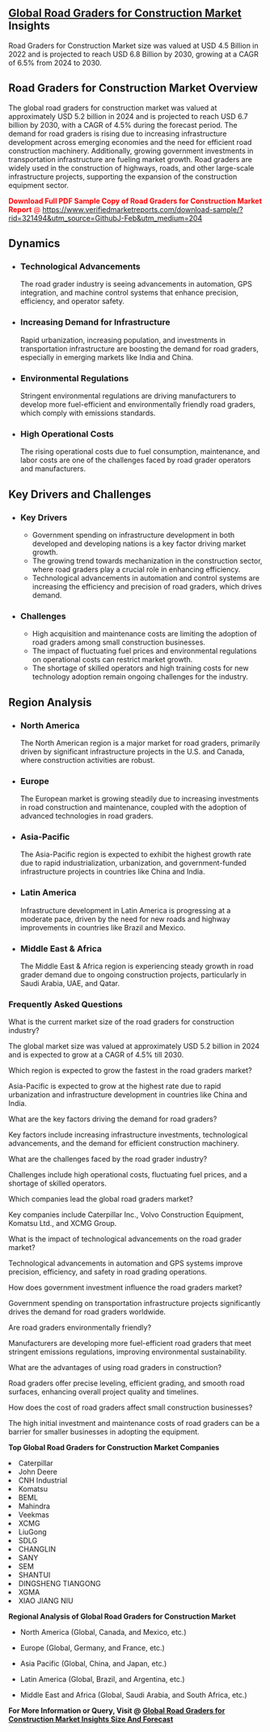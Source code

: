<h2><a href="https://www.verifiedmarketreports.com/download-sample/?rid=321494&amp;utm_source=GithubJ&amp;utm_medium=204" target="_blank">Global Road Graders for Construction Market</a> Insights</h2><p>Road Graders for Construction Market size was valued at USD 4.5 Billion in 2022 and is projected to reach USD 6.8 Billion by 2030, growing at a CAGR of 6.5% from 2024 to 2030.</p><p><h2>Road Graders for Construction Market Overview</h2> <p>The global road graders for construction market was valued at approximately USD 5.2 billion in 2024 and is projected to reach USD 6.7 billion by 2030, with a CAGR of 4.5% during the forecast period. The demand for road graders is rising due to increasing infrastructure development across emerging economies and the need for efficient road construction machinery. Additionally, growing government investments in transportation infrastructure are fueling market growth. Road graders are widely used in the construction of highways, roads, and other large-scale infrastructure projects, supporting the expansion of the construction equipment sector.</p> <p><p><span class=""><span style="color: #ff0000;"><strong>Download Full PDF Sample Copy of Road Graders for Construction Market Report</strong> @ </span><a href="https://www.verifiedmarketreports.com/download-sample/?rid=321494&amp;utm_source=GithubJ-Feb&amp;utm_medium=204" target="_blank">https://www.verifiedmarketreports.com/download-sample/?rid=321494&amp;utm_source=GithubJ-Feb&amp;utm_medium=204</a></span></p></p> <h2>Dynamics</h2> <ul> <li><h3>Technological Advancements</h3> The road grader industry is seeing advancements in automation, GPS integration, and machine control systems that enhance precision, efficiency, and operator safety.</li> <li><h3>Increasing Demand for Infrastructure</h3> Rapid urbanization, increasing population, and investments in transportation infrastructure are boosting the demand for road graders, especially in emerging markets like India and China.</li> <li><h3>Environmental Regulations</h3> Stringent environmental regulations are driving manufacturers to develop more fuel-efficient and environmentally friendly road graders, which comply with emissions standards.</li> <li><h3>High Operational Costs</h3> The rising operational costs due to fuel consumption, maintenance, and labor costs are one of the challenges faced by road grader operators and manufacturers.</li> </ul> <h2>Key Drivers and Challenges</h2> <ul> <li><h3>Key Drivers</h3> <ul> <li>Government spending on infrastructure development in both developed and developing nations is a key factor driving market growth.</li> <li>The growing trend towards mechanization in the construction sector, where road graders play a crucial role in enhancing efficiency.</li> <li>Technological advancements in automation and control systems are increasing the efficiency and precision of road graders, which drives demand.</li> </ul> </li> <li><h3>Challenges</h3> <ul> <li>High acquisition and maintenance costs are limiting the adoption of road graders among small construction businesses.</li> <li>The impact of fluctuating fuel prices and environmental regulations on operational costs can restrict market growth.</li> <li>The shortage of skilled operators and high training costs for new technology adoption remain ongoing challenges for the industry.</li> </ul> </li> </ul> <h2>Region Analysis</h2> <ul> <li><h3>North America</h3> The North American region is a major market for road graders, primarily driven by significant infrastructure projects in the U.S. and Canada, where construction activities are robust.</li> <li><h3>Europe</h3> The European market is growing steadily due to increasing investments in road construction and maintenance, coupled with the adoption of advanced technologies in road graders.</li> <li><h3>Asia-Pacific</h3> The Asia-Pacific region is expected to exhibit the highest growth rate due to rapid industrialization, urbanization, and government-funded infrastructure projects in countries like China and India.</li> <li><h3>Latin America</h3> Infrastructure development in Latin America is progressing at a moderate pace, driven by the need for new roads and highway improvements in countries like Brazil and Mexico.</li> <li><h3>Middle East & Africa</h3> The Middle East & Africa region is experiencing steady growth in road grader demand due to ongoing construction projects, particularly in Saudi Arabia, UAE, and Qatar.</li> </ul> <h3>Frequently Asked Questions</h3> <p>What is the current market size of the road graders for construction industry?</p> <p>The global market size was valued at approximately USD 5.2 billion in 2024 and is expected to grow at a CAGR of 4.5% till 2030.</p> <p>Which region is expected to grow the fastest in the road graders market?</p> <p>Asia-Pacific is expected to grow at the highest rate due to rapid urbanization and infrastructure development in countries like China and India.</p> <p>What are the key factors driving the demand for road graders?</p> <p>Key factors include increasing infrastructure investments, technological advancements, and the demand for efficient construction machinery.</p> <p>What are the challenges faced by the road grader industry?</p> <p>Challenges include high operational costs, fluctuating fuel prices, and a shortage of skilled operators.</p> <p>Which companies lead the global road graders market?</p> <p>Key companies include Caterpillar Inc., Volvo Construction Equipment, Komatsu Ltd., and XCMG Group.</p> <p>What is the impact of technological advancements on the road grader market?</p> <p>Technological advancements in automation and GPS systems improve precision, efficiency, and safety in road grading operations.</p> <p>How does government investment influence the road graders market?</p> <p>Government spending on transportation infrastructure projects significantly drives the demand for road graders worldwide.</p> <p>Are road graders environmentally friendly?</p> <p>Manufacturers are developing more fuel-efficient road graders that meet stringent emissions regulations, improving environmental sustainability.</p> <p>What are the advantages of using road graders in construction?</p> <p>Road graders offer precise leveling, efficient grading, and smooth road surfaces, enhancing overall project quality and timelines.</p> <p>How does the cost of road graders affect small construction businesses?</p> <p>The high initial investment and maintenance costs of road graders can be a barrier for smaller businesses in adopting the equipment.</p> </p><p><strong>Top Global Road Graders for Construction Market Companies</strong></p><div data-test-id=""><p><li>Caterpillar</li><li> John Deere</li><li> CNH Industrial</li><li> Komatsu</li><li> BEML</li><li> Mahindra</li><li> Veekmas</li><li> XCMG</li><li> LiuGong</li><li> SDLG</li><li> CHANGLIN</li><li> SANY</li><li> SEM</li><li> SHANTUI</li><li> DINGSHENG TIANGONG</li><li> XGMA</li><li> XIAO JIANG NIU</li></p><div><strong>Regional Analysis of&nbsp;Global Road Graders for Construction Market</strong></div><ul><li dir="ltr"><p dir="ltr">North America&nbsp;(Global, Canada, and Mexico, etc.)</p></li><li dir="ltr"><p dir="ltr">Europe (Global, Germany, and France, etc.)</p></li><li dir="ltr"><p dir="ltr">Asia Pacific&nbsp;(Global, China, and Japan, etc.)</p></li><li dir="ltr"><p dir="ltr">Latin America&nbsp;(Global, Brazil, and Argentina, etc.)</p></li><li dir="ltr">Middle East and Africa&nbsp;(Global, Saudi Arabia, and South Africa, etc.)</li></ul><p><strong>For More Information or Query, Visit @&nbsp;</strong><strong><a href="https://www.verifiedmarketreports.com/product/road-graders-for-construction-market/?utm_source=GithubJ&amp;utm_medium=204" target="_blank">Global Road Graders for Construction Market Insights Size And Forecast</a></strong></p></div>
